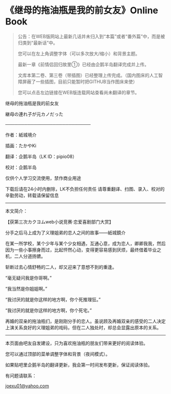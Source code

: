 # 《继母的拖油瓶是我的前女友》Online Book

> 公告：在WEB版网站上最新几话并未归入到“本篇”或者“番外篇”中，而是被归类到“最新话”中。
>
> 您可以在左上角调整字体（可以多次放大/缩小）和背景主题。
>
> 最新一章《前情侣回归故里①》已经由企鹅半岛翻译完成并上传。
>
> 文库本第二卷、第三卷（带插图）已经整理上传完成。（国内图床的人工智障屏蔽了一些插图，目前只能暂时把GITHUB当作图床来使）
>
> 您可以点击左边链接在WEB版连载网站查看尚未翻译的章节。

继母的拖油瓶是我的前女友

継母の連れ子が元カノだった

───────────────────────────

作者：紙城境介

插画：たかやKi

翻译：企鹅半岛（LK ID：pipio08）

校对：企鹅半岛

仅供个人学习交流使用，禁作商业用途

下载后请在24小时内删除，LK不负担任何责任 请尊重翻译、扫图、录入、校对的辛勤劳动，转载请保留信息

---

本文简介：

【获第三次カクヨムweb小说竞赛·恋爱喜剧部门大赏】

分手之后马上成为了义理姐弟的恋人之间的故事——紙城鏡介

在某一所学校，某个少年与某个少女相遇，互通心意，成为恋人，卿卿我我，然后因为一些小事擦身而过，比起怦然心动，变得更容易感到厌烦，最终借着毕业之机，二人分道扬镳。

斩断过去心情舒畅的二人，却又迎来了意想不到的重逢。

“毫无疑问我是你哥啊。”

“我当然是你姐姐啊。”

“我讨厌的就是你这样的地方啊，你个死推理狂。”

“我讨厌的就是你这样的地方啊，你个死宅。”

再婚的双亲的拖油瓶们，是刚刚分手的恋人。虽说顾及再婚双亲的感受的二人决定上演关系良好的义理姐弟的戏码，但在二人独处时，却总会显露出原本的关系。

---

本页面由吧友自发建设，只为喜欢拖油瓶的朋友们带来更好的阅读体验。

您可以通过顶部的菜单调整字体和背景（夜间模式）。

如果贴吧里企鹅半岛的翻译更新，我会第一时间发布更新，保证阅读体验。

有问题请联系：

joexu01@yahoo.com
